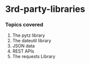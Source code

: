 # 3rd-party-libraries
###  Topics covered

1. The pytz library
2. The dateutil library
3. JSON data
4. REST APIs
5. The requests Library
